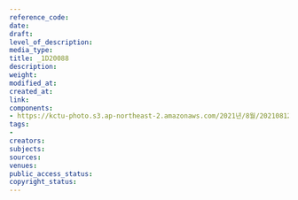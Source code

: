 ```yaml
---
reference_code: 
date: 
draft: 
level_of_description: 
media_type: 
title: _1D20088
description: 
weight: 
modified_at: 
created_at: 
link: 
components:
- https://kctu-photo.s3.ap-northeast-2.amazonaws.com/2021년/8월/20210812_코로나19+방역대책+진단+토론회/_1D20088.jpg
tags:
- 
creators: 
subjects: 
sources: 
venues: 
public_access_status: 
copyright_status: 
---
```

